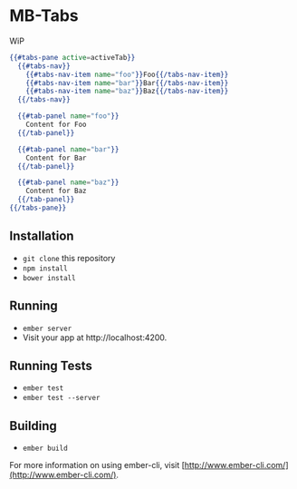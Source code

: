 # MB-Tabs

WiP

```handlebars
{{#tabs-pane active=activeTab}}  
  {{#tabs-nav}}
    {{#tabs-nav-item name="foo"}}Foo{{/tabs-nav-item}}
    {{#tabs-nav-item name="bar"}}Bar{{/tabs-nav-item}}
    {{#tabs-nav-item name="baz"}}Baz{{/tabs-nav-item}}
  {{/tabs-nav}}

  {{#tab-panel name="foo"}}
    Content for Foo
  {{/tab-panel}}

  {{#tab-panel name="bar"}}
    Content for Bar
  {{/tab-panel}}

  {{#tab-panel name="baz"}}
    Content for Baz
  {{/tab-panel}}
{{/tabs-pane}}
```

## Installation

* `git clone` this repository
* `npm install`
* `bower install`

## Running

* `ember server`
* Visit your app at http://localhost:4200.

## Running Tests

* `ember test`
* `ember test --server`

## Building

* `ember build`

For more information on using ember-cli, visit [http://www.ember-cli.com/](http://www.ember-cli.com/).
